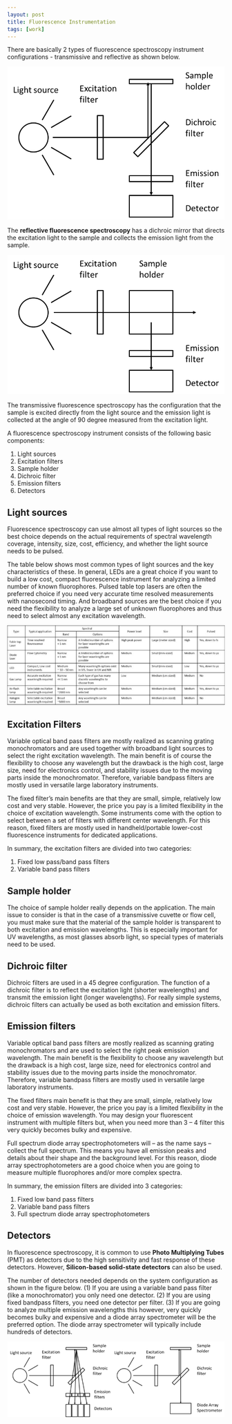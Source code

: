 ```yaml
---
layout: post
title: Fluorescence Instrumentation
tags: [work]
---
```


There are basically 2 types of fluorescence spectroscopy instrument configurations - transmissive and reflective as shown below.

![Reflective-spectroscopy-intrument-configuration](../imgs/FluorescenceSpectroscopy/FluorescenceInstrumentation/Reflective-spectroscopy-intrument-configuration-1.png)

The **reflective fluorescence spectroscopy** has a dichroic mirror that directs the excitation light to the sample and collects the emission light from the sample.

![Transmissive-spectroscopy-intrument-configuration](../imgs/FluorescenceSpectroscopy/FluorescenceInstrumentation/Transmissive-spectroscopy-intrument-configuration-1.png)

The transmissive fluorescence spectroscopy has the configuration that the sample is excited directly from the light source and the emission light is collected at the angle of 90 degree measured from the excitation light.

A fluorescence spectroscopy instrument consists of the following basic components:

1. Light sources
2. Excitation filters
3. Sample holder
4. Dichroic filter
5. Emission filters
6. Detectors

## Light sources

Fluorescence spectroscopy can use almost all types of light sources so the best choice depends on the actual requirements of spectral wavelength coverage, intensity, size, cost, efficiency, and whether the light source needs to be pulsed.

The table below shows most common types of light sources and the key characteristics of these. In general, LEDs are a great choice if you want to build a low cost, compact fluorescence instrument for analyzing a limited number of known fluorophores. 
Pulsed table top lasers are often the preferred choice if you need very accurate time resolved measurements with nanosecond timing. 
And broadband sources are the best choice if you need the flexibility to analyze a large set of unknown fluorophores and thus need to select almost any excitation wavelength.

![Table-of-light-sources](../imgs/FluorescenceSpectroscopy/FluorescenceInstrumentation/Table-of-light-sources-1-800x293.jpg)

## Excitation Filters

Variable optical band pass filters are mostly realized as scanning grating monochromators and are used together with broadband light sources to select the right excitation wavelength. 
The main benefit is of course the flexibility to choose any wavelength but the drawback is the high cost, large size, need for electronics control, 
and stability issues due to the moving parts inside the monochromator. Therefore, variable bandpass filters are mostly used in versatile large laboratory instruments. 

The fixed filter’s main benefits are that they are small, simple, relatively low cost and very stable. However, the price you pay is a limited flexibility in the choice of excitation wavelength.
Some instruments come with the option to select between a set of filters with different center wavelength. For this reason,
fixed filters are mostly used in handheld/portable lower-cost fluorescence instruments for dedicated applications.

In summary, the excitation filters are divided into two categories:

1. Fixed low pass/band  pass filters
2. Variable band pass filters

## Sample holder

The choice of sample holder really depends on the application. The main issue to consider is that in the case of a transmissive cuvette or flow cell, you must make sure that the material of the sample holder is transparent to both excitation and emission wavelengths. 
This is especially important for UV wavelengths, as most glasses absorb light, so special types of materials need to be used.

## Dichroic filter

Dichroic filters are used in a 45 degree configuration. The function of a dichroic filter is to reflect the excitation light (shorter wavelengths) and transmit the emission light (longer wavelengths). 
For really simple systems, dichroic filters can actually be used as both excitation and emission filters.

## Emission filters

Variable optical band pass filters are mostly realized as scanning grating monochromators and are used to select the right peak emission wavelength. The main benefit is the flexibility to choose any wavelength but the drawback is a high cost, large size, need for electronics control and stability issues due to the moving parts inside the monochromator. Therefore, variable bandpass filters are mostly used in versatile large laboratory instruments.

The fixed filters main benefit is that they are small, simple, relatively low cost and very stable. However, the price you pay is a limited flexibility in the choice of emission wavelength. You may design your fluorescent instrument with multiple filters but, when you need more than 3 – 4 filter this very quickly becomes bulky and expensive.

Full spectrum diode array spectrophotometers will – as the name says – collect the full spectrum. This means you have all emission peaks and details about their shape and the background level. For this reason, diode array spectrophotometers are a good choice when you are going to measure multiple fluorophores and/or more complex spectra.

In summary, the emission filters are divided into 3 categories:

1. Fixed low band pass filters
2. Variable band pass filters
3. Full spectrum diode array spectrophotometers

## Detectors

In fluorescence spectroscopy, it is common to use **Photo Multiplying Tubes** (PMT) as detectors due to the high sensitivity and fast response of these detectors. However, **Silicon-based solid-state detectors** can also be used.

The number of detectors needed depends on the system configuration as shown in the figure below. (1) If you are using a variable band pass filter (like a monochromator) you only need one detector. (2) If you are using fixed bandpass filters, you need one detector per filter. (3) If you are going to analyze multiple emission wavelengths this however, very quickly becomes bulky and expensive and a diode array spectrometer will be the preferred option. The diode array spectrometer will typically include hundreds of detectors.

![Fluorescence-instrumentation-setup-with-different-number-of-detectors](../imgs/FluorescenceSpectroscopy/FluorescenceInstrumentation/Fluorescence-instrumentation-setup-with-different-number-of-detectors-1-800x278.png)
